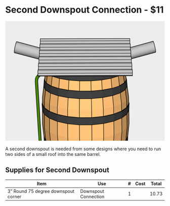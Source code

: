 # Second Downspout Connection - $11  

![](svgs/08.svg)

A second downspout is needed from some designs where you need to run two sides of a small roof into the same barrel.

## Supplies for Second Downspout

| Item | Use | # | Cost | Total |
|---|---|---|---|---|
| 3” Round 75 degree downspout corner | Downspout Connection | 1 | | 10.73 |
